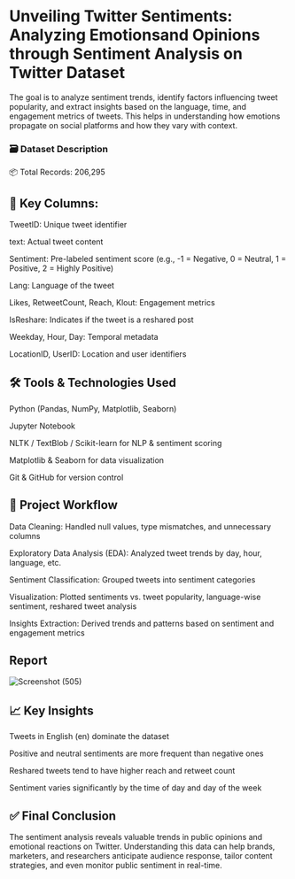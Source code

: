 # Unveiling Twitter Sentiments: Analyzing Emotionsand Opinions through Sentiment Analysis on Twitter Dataset

The goal is to analyze sentiment trends, identify factors influencing tweet popularity, and extract insights based on the language, time, and engagement metrics of tweets. This helps in understanding how emotions propagate on social platforms and how they vary with context.


### 🗃️ Dataset Description
   📦 Total Records: 206,295
   
   

## 📄 Key Columns:

TweetID: Unique tweet identifier

text: Actual tweet content

Sentiment: Pre-labeled sentiment score (e.g., -1 = Negative, 0 = Neutral, 1 = Positive, 2 = Highly Positive)

Lang: Language of the tweet

Likes, RetweetCount, Reach, Klout: Engagement metrics

IsReshare: Indicates if the tweet is a reshared post

Weekday, Hour, Day: Temporal metadata

LocationID, UserID: Location and user identifiers



## 🛠️ Tools & Technologies Used
Python (Pandas, NumPy, Matplotlib, Seaborn)

Jupyter Notebook

NLTK / TextBlob / Scikit-learn for NLP & sentiment scoring

Matplotlib & Seaborn for data visualization

Git & GitHub for version control



## 🔁 Project Workflow
Data Cleaning: Handled null values, type mismatches, and unnecessary columns

Exploratory Data Analysis (EDA): Analyzed tweet trends by day, hour, language, etc.

Sentiment Classification: Grouped tweets into sentiment categories

Visualization: Plotted sentiments vs. tweet popularity, language-wise sentiment, reshared tweet analysis

Insights Extraction: Derived trends and patterns based on sentiment and engagement metrics


## Report
![Screenshot (505)](https://github.com/user-attachments/assets/bfed042a-e905-439f-b996-003468e6cbc6)



## 📈 Key Insights
Tweets in English (en) dominate the dataset

Positive and neutral sentiments are more frequent than negative ones

Reshared tweets tend to have higher reach and retweet count

Sentiment varies significantly by the time of day and day of the week



## ✅ Final Conclusion
The sentiment analysis reveals valuable trends in public opinions and emotional reactions on Twitter. Understanding this data can help brands, marketers, and researchers anticipate audience response, tailor content strategies, and even monitor public sentiment in real-time.




